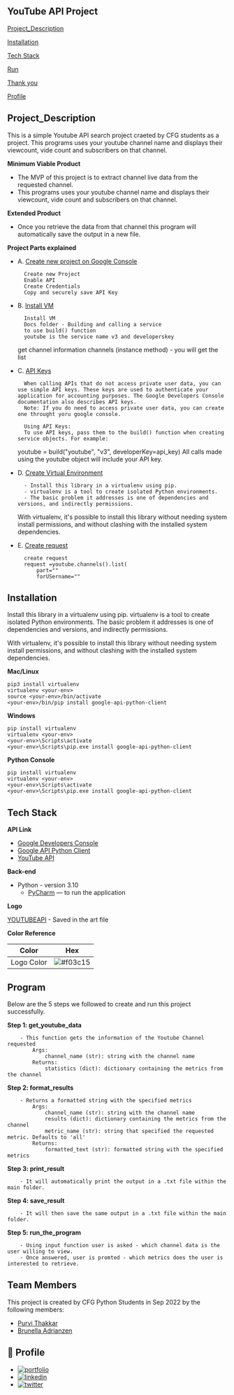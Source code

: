 ## **YouTube API Project**

[Project_Description](##Project_Description)

[Installation](##Installation)

[Tech Stack](##Tech-Stack)

[Run](##Run)

[Thank you](##Thank-you)

[Profile](##Profile)


## **Project_Description**

This is a simple Youtube API search project craeted by CFG students as a project. This programs uses your youtube channel name and displays their viewcount, vide count and subscribers on that channel. 

**Minimum Viable Product**
 - The MVP of this project is to extract channel live data from the requested channel. 
 - This programs uses your youtube channel name and displays their viewcount, vide count and subscribers on that channel. 

**Extended Product** 
- Once you retrieve the data from that channel this program will automatically save the output in a new file.

**Project Parts explained**

- A. [Create new project on Google Console](https://console.cloud.google.com/)

        Create new Project 
        Enable API 
        Create Credentials 
        Copy and securely save API Key

- B. [Install VM](https://github.com/googleapis/google-api-python-client)

        Install VM 
        Docs folder - Building and calling a service
        to use build() function
        youtube is the service name v3 and developerskey

    get channel information
    channels (instance method) - you will get the list

- C. [API Keys]()

        When calling APIs that do not access private user data, you can use simple API keys. These keys are used to authenticate your application for accounting purposes. The Google Developers Console documentation also describes API keys.
        Note: If you do need to access private user data, you can create one throught yoru google console. 

        Using API Keys:
        To use API keys, pass them to the build() function when creating service objects. For example:

    youtube = build("youtube", "v3", developerKey=api_key)
    All calls made using the youtube object will include your API key. 

- D. [Create Virtual Environment]()

        - Install this library in a virtualenv using pip. 
        - virtualenv is a tool to create isolated Python environments. 
        - The basic problem it addresses is one of dependencies and versions, and indirectly permissions.
    
    With virtualenv, it's possible to install this library without needing system install permissions, and without clashing with the installed system dependencies.

- E. [Create request](https://developers.google.com/youtube/v3/docs/channels/list)
        
        create request 
        request =youtube.channels().list(
            part=""
            forUSername=""

## **Installation**

Install this library in a virtualenv using pip. virtualenv is a tool to create isolated Python environments. The basic problem it addresses is one of dependencies and versions, and indirectly permissions.

With virtualenv, it's possible to install this library without needing system install permissions, and without clashing with the installed system dependencies.

**Mac/Linux**

    pip3 install virtualenv
    virtualenv <your-env>
    source <your-env>/bin/activate
    <your-env>/bin/pip install google-api-python-client

**Windows**

    pip install virtualenv
    virtualenv <your-env>
    <your-env>\Scripts\activate
    <your-env>\Scripts\pip.exe install google-api-python-client

**Python Console**

    pip install virtualenv
    virtualenv <your-env>
    <your-env>\Scripts\activate
    <your-env>\Scripts\pip.exe install google-api-python-client

## **Tech Stack**

**API Link**

- [Google Developers Console](https://console.developers.google.com/)
- [Google API Python Client](https://github.com/googleapis/google-...)
- [YouTube API](https://developers.google.com/youtube/v3)

**Back-end**

- Python - version 3.10
    - [PyCharm](https://www.jetbrains.com/pycharm/) — to run the application 

**Logo**

[YOUTUBEAPI](art.py) - Saved in the art file

**Color Reference**

| Color             | Hex                   |
| ----------------- | --------------------- |
| Logo Color        | ![#f03c15](https://via.placeholder.com/15/f03c15/f03c15.png)|

## **Program**

Below are the 5 steps we followed to create and run this project successfully. 

**Step 1: get_youtube_data**

        - This function gets the information of the Youtube Channel requested
            Args:
                channel_name (str): string with the channel name
            Returns:
                statistics (dict): dictionary containing the metrics from the channel

**Step 2: format_results**

        - Returns a formatted string with the specified metrics
            Args:
                channel_name (str): string with the channel name
                results (dict): dictionary containing the metrics from the channel
                metric_name (str): string that specified the requested metric. Defaults to 'all'
            Returns:
                formatted_text (str): formatted string with the specified metrics

**Step 3: print_result**

        - It will automatically print the output in a .txt file within the main folder. 


**Step 4: save_result**

        - It will then save the same output in a .txt file within the main folder. 


**Step 5: run_the_program**
        
        - Using input function user is asked - which channel data is the user willing to view.
        - Once answered, user is promted - which metrics does the user is interested to retrieve.


## **Team Members**

This project is created by CFG Python Students in Sep 2022 by the following members:

- [Purvi Thakkar](https://www.linkedin.com/in/thakkarpurvilondon)
- [Brunella Adrianzen](https://github.com/brunella-adrianzen)

## 🔗 **Profile**

 - [![portfolio](https://img.shields.io/badge/my_portfolio-000?style=for-the-badge&logo=ko-fi&logoColor=white)](https://github.com/ThakkarPurvi)
 - [![linkedin](https://img.shields.io/badge/linkedin-0A66C2?style=for-the-badge&logo=linkedin&logoColor=white)](https://www.linkedin.com/in/thakkarpurvilondon/)
 - [![twitter](https://img.shields.io/badge/twitter-1DA1F2?style=for-the-badge&logo=twitter&logoColor=white)](https://twitter.com/purvi41)

